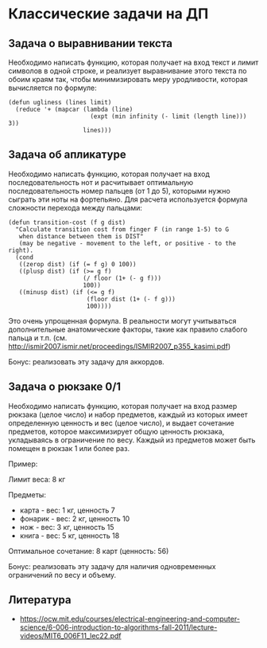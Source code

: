 # Классические задачи на ДП

## Задача о выравнивании текста

Необходимо написать функцию, которая получает на вход текст и лимит символов в одной строке, и реализует выравнивание этого текста по обоим краям так, чтобы минимизировать меру уродливости, которая вычисляется по формуле:

```
(defun ugliness (lines limit)
  (reduce '+ (mapcar (lambda (line)
                       (expt (min infinity (- limit (length line))) 3))
                     lines)))
```

## Задача об апликатуре

Необходимо написать функцию, которая получает на вход последовательность нот и расчитывает оптимальную последовательность номер пальцев (от 1 до 5), которыми нужно сыграть эти ноты на фортепьяно. Для расчета используется формула сложности перехода между пальцами:

```
(defun transition-cost (f g dist)
  "Calculate transition cost from finger F (in range 1-5) to G
   when distance between them is DIST"
   (may be negative - movement to the left, or positive - to the right).
  (cond
   ((zerop dist) (if (= f g) 0 100))
   ((plusp dist) (if (>= g f)
                     (/ floor (1+ (- g f)))
                     100))
   ((minusp dist) (if (<= g f)
                      (floor dist (1+ (- f g)))
                      100))))
```

Это очень упрощенная формула. В реальности могут учитываться дополнительные анатомические факторы, такие как правило слабого пальца и т.п. (см. http://ismir2007.ismir.net/proceedings/ISMIR2007_p355_kasimi.pdf)

Бонус: реализовать эту задачу для аккордов.


## Задача о рюкзаке 0/1

Необходимо написать функцию, которая получает на вход размер рюкзака (целое число) и набор предметов, каждый из которых имеет определенную ценность и вес (целое число), и выдает сочетание предметов, которое максимизирует общую ценность рюкзака, укладываясь в ограничение по весу. Каждый из предметов может быть помещен в рюкзак 1 или более раз.

Пример:

Лимит веса: 8 кг

Предметы:

- карта - вес: 1 кг, ценность 7
- фонарик - вес: 2 кг, ценность 10
- нож - вес: 3 кг, ценность 15
- книга - вес: 5 кг, ценность 18

Оптимальное сочетание: 8 карт (ценность: 56)

Бонус: реализовать эту задачу для наличия одновременных ограничений по весу и объему.


## Литература

- https://ocw.mit.edu/courses/electrical-engineering-and-computer-science/6-006-introduction-to-algorithms-fall-2011/lecture-videos/MIT6_006F11_lec22.pdf
